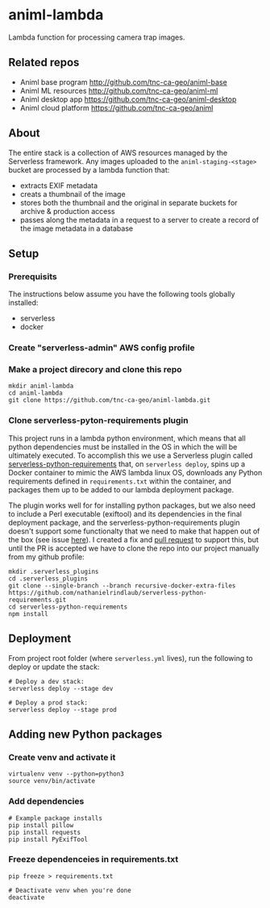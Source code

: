 # animl-lambda
Lambda function for processing camera trap images.

## Related repos
- Animl base program      http://github.com/tnc-ca-geo/animl-base
- Animl ML resources      http://github.com/tnc-ca-geo/animl-ml
- Animl desktop app       https://github.com/tnc-ca-geo/animl-desktop
- Animl cloud platform    https://github.com/tnc-ca-geo/animl

## About
The entire stack is a collection of AWS resources managed by the Serverless framework. Any images uploaded to the ```animl-staging-<stage>``` bucket are processed by a lambda function that:
  - extracts EXIF metadata
  - creats a thumbnail of the image
  - stores both the thumbnail and the original in separate buckets for archive & production access
  - passes along the metadata in a request to a server to create a record of the image metadata in a database

## Setup

### Prerequisits
The instructions below assume you have the following tools globally installed:
- serverless
- docker

### Create "serverless-admin" AWS config profile

### Make a project direcory and clone this repo
```
mkdir animl-lambda
cd animl-lambda
git clone https://github.com/tnc-ca-geo/animl-lambda.git
```

### Clone serverless-pyton-requirements plugin
This project runs in a lambda python environment, which means that all python dependencies must be installed in the OS in which the will be ultimately executed. To accomplish this we use a Serverless plugin called [serverless-python-requirements](https://www.serverless.com/plugins/serverless-python-requirements) that, on ```serverless deploy```, spins up a Docker container to mimic the AWS lambda linux OS, downloads any Python requirements defined in ```requirements.txt``` within the container, and packages them up to be added to our lambda deployment package. 

The plugin works well for for installing python packages, but we also need to include a Perl executable (exiftool) and its dependencies in the final deployment package, and the serverless-python-requirements plugin doesn't support some functionalty that we need to make that happen out of the box (see issue [here](https://github.com/UnitedIncome/serverless-python-requirements/issues/542)). I created a fix and [pull request](https://github.com/UnitedIncome/serverless-python-requirements/pull/544) to support this, but until the PR is accepted we have to clone the repo into our project manually from my github profile:

```
mkdir .serverless_plugins
cd .serverless_plugins
git clone --single-branch --branch recursive-docker-extra-files https://github.com/nathanielrindlaub/serverless-python-requirements.git
cd serverless-python-requirements
npm install
```

## Deployment
From project root folder (where ```serverless.yml``` lives), run the following to deploy or update the stack: 

```
# Deploy a dev stack:
serverless deploy --stage dev

# Deploy a prod stack:
serverless deploy --stage prod
```

## Adding new Python packages

### Create venv and activate it
```
virtualenv venv --python=python3
source venv/bin/activate
```

### Add dependencies
```
# Example package installs
pip install pillow
pip install requests
pip install PyExifTool
```

### Freeze dependenceies in requirements.txt
```
pip freeze > requirements.txt

# Deactivate venv when you're done
deactivate
```